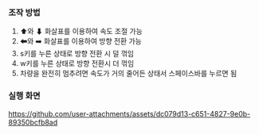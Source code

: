 ### 조작 방법
1. ⬆와 ⬇ 화살표를 이용하여 속도 조절 가능
2. ⬅와 ➡️ 화살표를 이용하여 방향 전환 가능
3. s키를 누른 상태로 방향 전환 시 덜 꺾임
4. w키를 누른 상태로 방향 전환시 더 꺾임
5. 차량을 완전히 멈추려면 속도가 거의 줄어든 상태서 스페이스바를 누르면 됨

### 실행 화면
https://github.com/user-attachments/assets/dc079d13-c651-4827-9e0b-89350bcfb8ad
